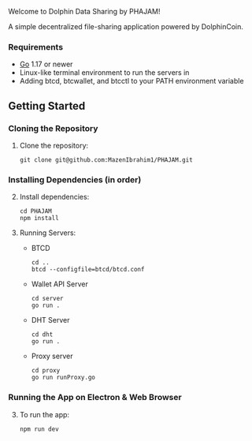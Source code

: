 Welcome to Dolphin Data Sharing by PHAJAM!

A simple decentralized file-sharing application powered by DolphinCoin.

### Requirements

- [Go](http://golang.org) 1.17 or newer
- Linux-like terminal environment to run the servers in
- Adding btcd, btcwallet, and btcctl to your PATH environment variable

## Getting Started

### Cloning the Repository

1. Clone the repository:
   ```
   git clone git@github.com:MazenIbrahim1/PHAJAM.git
   ```

### Installing Dependencies (in order)

2. Install dependencies:

   ```
   cd PHAJAM
   npm install
   ```

3. Running Servers:
   - BTCD
     ```
     cd ..
     btcd --configfile=btcd/btcd.conf
     ```
   - Wallet API Server
     ```
     cd server
     go run .
     ```
   - DHT Server
     ```
     cd dht
     go run .
     ```
   - Proxy server
     ```
     cd proxy
     go run runProxy.go
     ```

### Running the App on Electron & Web Browser

3. To run the app:
   ```
   npm run dev
   ```

